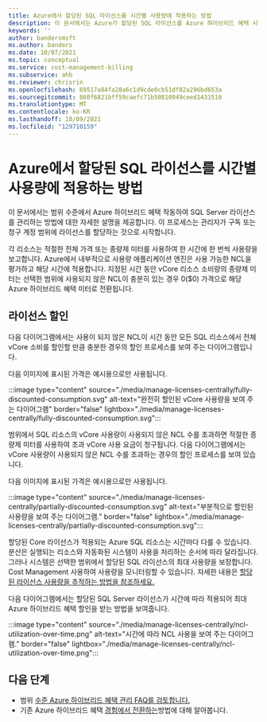 ```yaml
---
title: Azure에서 할당된 SQL 라이선스를 시간별 사용량에 적용하는 방법
description: 이 문서에서는 Azure가 할당된 SQL 라이선스를 Azure 하이브리드 혜택 시간별 사용량에 적용하는 방법에 대한 자세한 설명을 제공합니다.
keywords: ''
author: bandersmsft
ms.author: banders
ms.date: 10/07/2021
ms.topic: conceptual
ms.service: cost-management-billing
ms.subservice: ahb
ms.reviewer: chrisrin
ms.openlocfilehash: 69517a84fa28a6c1d9cde0cb51df82a296bd653a
ms.sourcegitcommit: 860f6821bff59caefc71b50810949ceed1431510
ms.translationtype: MT
ms.contentlocale: ko-KR
ms.lasthandoff: 10/09/2021
ms.locfileid: "129710159"
---
```

# <a name="how-azure-applies-assigned-sql-licenses-to-hourly-usage"></a>Azure에서 할당된 SQL 라이선스를 시간별 사용량에 적용하는 방법

이 문서에서는 범위 수준에서 Azure 하이브리드 혜택 작동하여 SQL Server 라이선스를 관리하는 방법에 대한 자세한 설명을 제공합니다. 이 프로세스는 관리자가 구독 또는 청구 계정 범위에 라이선스를 할당하는 것으로 시작합니다.

각 리소스는 적절한 전체 가격 또는 종량제 미터를 사용하여 한 시간에 한 번씩 사용량을 보고합니다. Azure에서 내부적으로 사용량 애플리케이션 엔진은 사용 가능한 NCL을 평가하고 해당 시간에 적용합니다. 지정된 시간 동안 vCore 리소스 소비량의 종량제 미터는 선택한 범위에 사용되지 않은 NCL이 충분히 있는 경우 0($0) 가격으로 해당 Azure 하이브리드 혜택 미터로 전환됩니다.

## <a name="license-discount"></a>라이선스 할인 

다음 다이어그램에서는 사용이 되지 않은 NCL이 시간 동안 모든 SQL 리소스에서 전체 vCore 소비를 할인할 만큼 충분한 경우의 할인 프로세스를 보여 주는 다이어그램입니다.

다음 이미지에 표시된 가격은 예시용으로만 사용됩니다.

:::image type="content" source="./media/manage-licenses-centrally/fully-discounted-consumption.svg" alt-text="완전히 할인된 vCore 사용량을 보여 주는 다이어그램" border="false" lightbox="./media/manage-licenses-centrally/fully-discounted-consumption.svg":::


범위에서 SQL 리소스의 vCore 사용량이 사용되지 않은 NCL 수를 초과하면 적절한 종량제 미터를 사용하여 초과 vCore 사용 요금이 청구됩니다. 다음 다이어그램에서는 vCore 사용량이 사용되지 않은 NCL 수를 초과하는 경우의 할인 프로세스를 보여 있습니다.

다음 이미지에 표시된 가격은 예시용으로만 사용됩니다.

:::image type="content" source="./media/manage-licenses-centrally/partially-discounted-consumption.svg" alt-text="부분적으로 할인된 사용량을 보여 주는 다이어그램." border="false" lightbox="./media/manage-licenses-centrally/partially-discounted-consumption.svg":::

할당된 Core 라이선스가 적용되는 Azure SQL 리소스는 시간마다 다를 수 있습니다. 분산은 실행되는 리소스와 자동화된 시스템이 사용을 처리하는 순서에 따라 달라집니다. 그러나 시스템은 선택한 범위에서 할당된 SQL 라이선스의 최대 사용량을 보장합니다. Cost Management 사용하여 사용량을 모니터링할 수 있습니다. 자세한 내용은 [할당된 라이선스 사용량을 추적하는 방법을 참조하세요.](create-sql-license-assignments.md#track-assigned-license-use)

다음 다이어그램에서는 할당된 SQL Server 라이선스가 시간에 따라 적용되어 최대 Azure 하이브리드 혜택 할인을 받는 방법을 보여줍니다.

:::image type="content" source="./media/manage-licenses-centrally/ncl-utilization-over-time.png" alt-text="시간에 따라 NCL 사용을 보여 주는 다이어그램." border="false" lightbox="./media/manage-licenses-centrally/ncl-utilization-over-time.png":::

## <a name="next-steps"></a>다음 단계

- 범위 [수준 Azure 하이브리드 혜택 관리 FAQ를 검토합니다.](faq-azure-hybrid-benefit-scope.yml)
- 기존 Azure 하이브리드 혜택 [경험에서 전환하는](transition-existing.md)방법에 대해 알아봅니다.